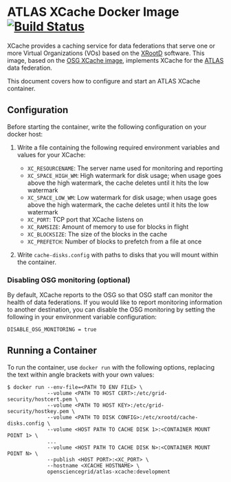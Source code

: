 ATLAS XCache Docker Image [![Build Status](https://travis-ci.com/opensciencegrid/docker-xcache.svg?branch=master)](https://travis-ci.com/opensciencegrid/docker-xcache)
=========================

XCache provides a caching service for data federations that serve one or more Virtual Organizations (VOs) based on the
[XRootD](http://xrootd.org/) software.
This image, based on the [OSG XCache image](https://hub.docker.com/r/opensciencegrid/xcache), implements XCache for the
[ATLAS](http://atlas.cern/) data federation.

This document covers how to configure and start an ATLAS XCache container.

Configuration
-------------

Before starting the container, write the following configuration on your docker host:

1. Write a file containing the following required environment variables and values for your XCache:

    - `XC_RESOURCENAME`: The server name used for monitoring and reporting
    - `XC_SPACE_HIGH_WM`: High watermark for disk usage;
      when usage goes above the high watermark, the cache deletes until it hits the low watermark
    - `XC_SPACE_LOW_WM`: Low watermark for disk usage;
      when usage goes above the high watermark, the cache deletes until it hits the low watermark
    - `XC_PORT`: TCP port that XCache listens on
    - `XC_RAMSIZE`: Amount of memory to use for blocks in flight
    - `XC_BLOCKSIZE`: The size of the blocks in the cache
    - `XC_PREFETCH`: Number of blocks to prefetch from a file at once

1. Write `cache-disks.config` with paths to disks that you will mount within the container.

### Disabling OSG monitoring (optional) ###

By default, XCache reports to the OSG so that OSG staff can monitor the health of data federations.
If you would like to report monitoring information to another destination, you can disable the OSG monitoring by setting
the following in your environment variable configuration:

```
DISABLE_OSG_MONITORING = true
```

Running a Container
-------------------

To run the container, use `docker run` with the following options, replacing the text within angle brackets with your
own values:


```
$ docker run --env-file=<PATH TO ENV FILE> \
             --volume <PATH TO HOST CERT>:/etc/grid-security/hostcert.pem \
             --volume <PATH TO HOST KEY>:/etc/grid-security/hostkey.pem \
             --volume <PATH TO DISK CONFIG>:/etc/xrootd/cache-disks.config \
             --volume <HOST PATH TO CACHE DISK 1>:<CONTAINER MOUNT POINT 1> \
             ...
             --volume <HOST PATH TO CACHE DISK N>:<CONTAINER MOUNT POINT N> \
             --publish <HOST PORT>:<XC_PORT> \
             --hostname <XCACHE HOSTNAME> \
             opensciencegrid/atlas-xcache:development
```
